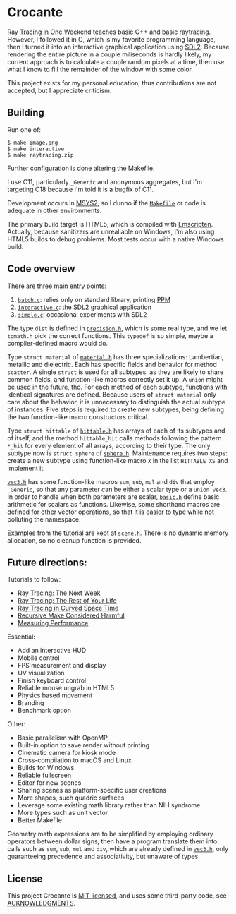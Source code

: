 # Crocante

[Ray Tracing in One Weekend](https://raytracing.github.io/books/raytracinginoneweekend.html)
teaches basic C++ and basic raytracing. However, I followed it in C,
which is my favorite programming language, then I turned it into an
interactive graphical application using [SDL2](https://libsdl.org/).
Because rendering the entire picture in a couple miliseconds is hardly
likely, my current approach is to calculate a couple random pixels at
a time, then use what I know to fill the remainder of the window with
some color.

This project exists for my personal education, thus contributions are
not accepted, but I appreciate criticism.

## Building

Run one of:

    $ make image.png
    $ make interactive
    $ make raytracing.zip

Further configuration is done altering the Makefile.

I use C11, particularly `_Generic` and anonymous aggregates, but I'm
targeting C18 because I'm told it is a bugfix of C11.

Development occurs in [MSYS2](https://www.msys2.org/), so I dunno if the
[`Makefile`](Makefile) or code is adequate in other environments.

The primary build target is HTML5, which is compiled with
[Emscripten](https://emscripten.org/). Actually, because sanitizers
are unrealiable on Windows, I'm also using HTML5 builds to debug
problems. Most tests occur with a native Windows build.

## Code overview

There are three main entry points:

1. [`batch.c`](batch.c): relies only on standard library, printing
   [PPM](https://en.wikipedia.org/wiki/Netpbm)
2. [`interactive.c`](interactive.c): the SDL2 graphical application
3. [`simple.c`](simple.c): occasional experiments with SDL2

The type `dist` is defined in [`precision.h`](precision.h), which is
some real type, and we let `tgmath.h` pick the correct functions.
This `typedef` is so simple, maybe a compiler-defined macro would do.

Type `struct material` of [`material.h`](material.h) has three
specializations: Lambertian, metallic and dielectric. Each has
specific fields and behavior for method `scatter`. A single `struct`
is used for all subtypes, as they are likely to share common fields,
and function-like macros correctly set it up. A `union` might be used
in the future, tho. For each method of each subtype, functions with
identical signatures are defined. Because users of `struct material`
only care about the behavior, it is unnecessary to distinguish the
actual subtype of instances. Five steps is required to create new
subtypes, being defining the two function-like macro constructors
critical.

Type `struct hittable` of [`hittable.h`](hittable.h) has arrays of
each of its subtypes and of itself, and the method `hittable_hit`
calls methods following the pattern `*_hit` for every element of all
arrays, according to their type. The only subtype now is `struct
sphere` of [`sphere.h`](sphere.h). Maintenance requires two steps:
create a new subtype using function-like macro `X` in the list
`HITTABLE_XS` and implement it.

[`vec3.h`](vec3.h) has some function-like macros `sum`, `sub`, `mul`
and `div` that employ `_Generic`, so that any parameter can be either
a scalar type or a `union vec3`. In order to handle when both
parameters are scalar, [`basic.h`](basic.h) define basic arithmetic
for scalars as functions. Likewise, some shorthand macros are defined
for other vector operations, so that it is easier to type while not
polluting the namespace. 

Examples from the tutorial are kept at [`scene.h`](scene.h). There is
no dynamic memory allocation, so no cleanup function is provided.

## Future directions:

Tutorials to follow:

- [Ray Tracing: The Next Week](https://raytracing.github.io/books/RayTracingTheNextWeek.html)
- [Ray Tracing: The Rest of Your Life](https://raytracing.github.io/books/RayTracingTheRestOfYourLife.html)
- [Ray Tracing in Curved Space Time](http://locklessinc.com/articles/raytracing/)
- [Recursive Make Considered Harmful](https://grosskurth.ca/bib/1997/miller.pdf)
- [Measuring Performance](https://catlikecoding.com/unity/tutorials/basics/measuring-performance/#2)

Essential:

- Add an interactive HUD
- Mobile control
- FPS measurement and display
- UV visualization
- Finish keyboard control
- Reliable mouse ungrab in HTML5
- Physics based movement
- Branding
- Benchmark option

Other:

- Basic parallelism with OpenMP
- Built-in option to save render without printing 
- Cinematic camera for kiosk mode
- Cross-compilation to macOS and Linux
- Builds for Windows
- Reliable fullscreen
- Editor for new scenes
- Sharing scenes as platform-specific user creations
- More shapes, such quadric surfaces
- Leverage some existing math library rather than NIH syndrome 
- More types such as unit vector
- Better Makefile

Geometry math expressions are to be simplified by employing ordinary
operators between dollar signs, then have a program translate them
into calls such as `sum`, `sub`, `mul` and `div`, which are already
defined in [`vec3.h`](vec3.h), only guaranteeing precedence and
associativity, but unaware of types.

## License

This project Crocante is [MIT licensed](LICENSE), and uses some
third-party code, see [ACKNOWLEDGMENTS](ACKNOWLEDGMENTS).
